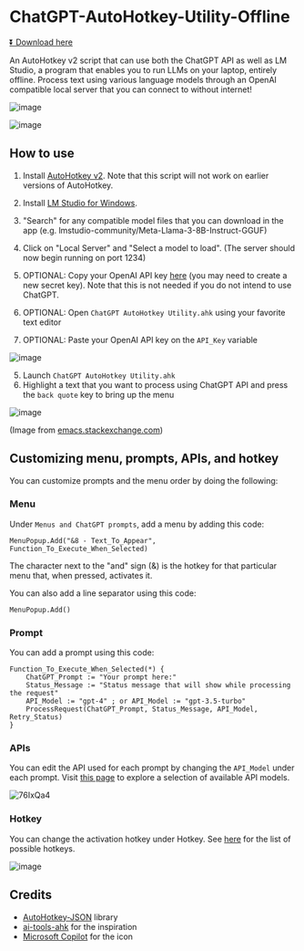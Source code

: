 # ChatGPT-AutoHotkey-Utility-Offline

[⏬ Download here](https://github.com/AleksKlomp/ChatGPT-AutoHotkey-Utility-Offline/releases/latest)

An AutoHotkey v2 script that can use both the ChatGPT API as well as LM Studio, a program that enables you to run LLMs on your laptop, entirely offline. Process text using various language models through an OpenAI compatible local server that you can connect to without internet!

![image](https://github.com/kdalanon/ChatGPT-AutoHotkey-Utility/assets/123705491/e5076d79-26ad-4680-83ee-032a6a805d40)

![image](https://github.com/kdalanon/ChatGPT-AutoHotkey-Utility/assets/123705491/3b1349c8-619f-4cf9-b82f-2289845a4b71)

## How to use

1. Install [AutoHotkey v2](https://www.autohotkey.com/). Note that this script will not work on earlier versions of AutoHotkey.
2. Install [LM Studio for Windows](https://lmstudio.ai/).
3. "Search" for any compatible model files that you can download in the app (e.g. lmstudio-community/Meta-Llama-3-8B-Instruct-GGUF)
4. Click on "Local Server" and "Select a model to load". (The server should now begin running on port 1234)
   
6. OPTIONAL: Copy your OpenAI API key [here](https://platform.openai.com/account/api-keys) (you may need to create a new secret key‍). Note that this is not needed if you do not intend to use ChatGPT.
7. OPTIONAL: Open `ChatGPT AutoHotkey Utility.ahk` using your favorite text editor
8. OPTIONAL: Paste your OpenAI API key on the `API_Key` variable

![image](https://github.com/kdalanon/ChatGPT-AutoHotkey-Utility/assets/123705491/a77d1a7d-628b-4155-83ba-2b5569442a50)

5. Launch `ChatGPT AutoHotkey Utility.ahk`
6. Highlight a text that you want to process using ChatGPT API and press the `back quote` key to bring up the menu

![image](https://github.com/kdalanon/ChatGPT-AutoHotkey-Utility/assets/123705491/7615e7b5-c4f0-4a8f-9608-669a021ac38d)

(Image from [emacs.stackexchange.com](https://emacs.stackexchange.com/questions/16749/how-to-set-emacs-to-recognize-backtick-and-tilde-with-a-colemak-keyboard-layout))

## Customizing menu, prompts, APIs, and hotkey

You can customize prompts and the menu order by doing the following:

### Menu

Under `Menus and ChatGPT prompts`, add a menu by adding this code:

```AutoHotkey
MenuPopup.Add("&8 - Text_To_Appear", Function_To_Execute_When_Selected)
```

The character next to the "and" sign (&) is the hotkey for that particular menu that, when pressed, activates it.

You can also add a line separator using this code:

```AutoHotkey
MenuPopup.Add()
```

### Prompt

You can add a prompt using this code:

```AutoHotkey
Function_To_Execute_When_Selected(*) {
    ChatGPT_Prompt := "Your prompt here:"
    Status_Message := "Status message that will show while processing the request"
    API_Model := "gpt-4" ; or API_Model := "gpt-3.5-turbo"
    ProcessRequest(ChatGPT_Prompt, Status_Message, API_Model, Retry_Status)
}
```

### APIs

You can edit the API used for each prompt by changing the `API_Model` under each prompt. Visit [this page](https://platform.openai.com/docs/models/gpt-4-turbo-and-gpt-4) to explore a selection of available API models.

![76IxQa4](https://github.com/kdalanon/ChatGPT-AutoHotkey-Utility/assets/123705491/7bd23815-78d8-4629-b69b-7fcea3be5f28)

### Hotkey

You can change the activation hotkey under Hotkey. See [here](https://www.autohotkey.com/docs/v2/KeyList.htm) for the list of possible hotkeys.

![image](https://github.com/kdalanon/ChatGPT-AutoHotkey-Utility/assets/123705491/da257ab3-05d0-4779-87a2-0a2ba6270255)

## Credits

- [AutoHotkey-JSON](https://github.com/cocobelgica/AutoHotkey-JSON) library
- [ai-tools-ahk](https://github.com/ecornell/ai-tools-ahk) for the inspiration
- [Microsoft Copilot](https://www.bing.com/images/create/extremely-simple-graphic-of-the-writing-hand-emoji/1-667c7f1955cd40c68f0fc7032f3efaa5?id=twRLOcxSHp1iYCRcMv4ufw%3d%3d&view=detailv2&idpp=genimg&idpclose=1&thId=OIG2.Mg_FIsVADFVGEbDkoeFz&frame=sydedg&FORM=SYDBIC) for the icon
